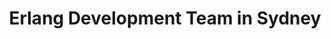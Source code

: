 ---
title: Erlang Development Team in Sydney
permalink: /landings/locations/sydney/developer/erlang
technology: Erlang
location: Sydney
---